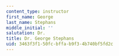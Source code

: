 ```yaml
---
content_type: instructor
first_name: George
last_name: Stephans
middle_initial: ''
salutation: Dr.
title: Dr. George Stephans
uid: 3463f3f1-50fc-bffa-b9f3-4b740bf5fd2c
---
```


